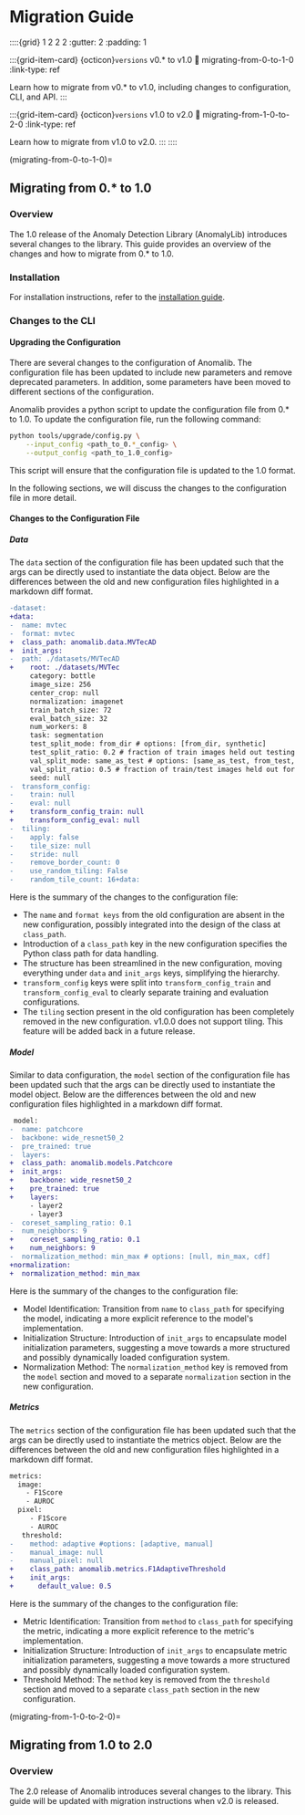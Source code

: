 # Migration Guide

::::{grid} 1 2 2 2
:gutter: 2
:padding: 1

:::{grid-item-card} {octicon}`versions` v0.\* to v1.0
:link: migrating-from-0-to-1-0
:link-type: ref

Learn how to migrate from v0.\* to v1.0, including changes to configuration, CLI, and API.
:::

:::{grid-item-card} {octicon}`versions` v1.0 to v2.0
:link: migrating-from-1-0-to-2-0
:link-type: ref

Learn how to migrate from v1.0 to v2.0.
:::
::::

(migrating-from-0-to-1-0)=

## Migrating from 0.\* to 1.0

### Overview

The 1.0 release of the Anomaly Detection Library (AnomalyLib) introduces several
changes to the library. This guide provides an overview of the changes and how
to migrate from 0.\* to 1.0.

### Installation

For installation instructions, refer to the [installation guide](anomalib.md).

### Changes to the CLI

#### Upgrading the Configuration

There are several changes to the configuration of Anomalib. The configuration
file has been updated to include new parameters and remove deprecated parameters.
In addition, some parameters have been moved to different sections of the
configuration.

Anomalib provides a python script to update the configuration file from 0.\* to 1.0.
To update the configuration file, run the following command:

```bash
python tools/upgrade/config.py \
    --input_config <path_to_0.*_config> \
    --output_config <path_to_1.0_config>
```

This script will ensure that the configuration file is updated to the 1.0 format.

In the following sections, we will discuss the changes to the configuration file
in more detail.

#### Changes to the Configuration File

##### Data

The `data` section of the configuration file has been updated such that the args
can be directly used to instantiate the data object. Below are the differences
between the old and new configuration files highlighted in a markdown diff format.

```diff
-dataset:
+data:
-  name: mvtec
-  format: mvtec
+  class_path: anomalib.data.MVTecAD
+  init_args:
-  path: ./datasets/MVTecAD
+    root: ./datasets/MVTec
     category: bottle
     image_size: 256
     center_crop: null
     normalization: imagenet
     train_batch_size: 72
     eval_batch_size: 32
     num_workers: 8
     task: segmentation
     test_split_mode: from_dir # options: [from_dir, synthetic]
     test_split_ratio: 0.2 # fraction of train images held out testing (usage depends on test_split_mode)
     val_split_mode: same_as_test # options: [same_as_test, from_test, synthetic]
     val_split_ratio: 0.5 # fraction of train/test images held out for validation (usage depends on val_split_mode)
     seed: null
-  transform_config:
-    train: null
-    eval: null
+    transform_config_train: null
+    transform_config_eval: null
-  tiling:
-    apply: false
-    tile_size: null
-    stride: null
-    remove_border_count: 0
-    use_random_tiling: False
-    random_tile_count: 16+data:
```

Here is the summary of the changes to the configuration file:

- The `name` and `format keys` from the old configuration are absent in the new
  configuration, possibly integrated into the design of the class at `class_path`.
- Introduction of a `class_path` key in the new configuration specifies the Python
  class path for data handling.
- The structure has been streamlined in the new configuration, moving everything
  under `data` and `init_args` keys, simplifying the hierarchy.
- `transform_config` keys were split into `transform_config_train` and
  `transform_config_eval` to clearly separate training and evaluation configurations.
- The `tiling` section present in the old configuration has been completely
  removed in the new configuration. v1.0.0 does not support tiling. This feature
  will be added back in a future release.

##### Model

Similar to data configuration, the `model` section of the configuration file has
been updated such that the args can be directly used to instantiate the model object.
Below are the differences between the old and new configuration files highlighted
in a markdown diff format.

```diff
 model:
-  name: patchcore
-  backbone: wide_resnet50_2
-  pre_trained: true
-  layers:
+  class_path: anomalib.models.Patchcore
+  init_args:
+    backbone: wide_resnet50_2
+    pre_trained: true
+    layers:
     - layer2
     - layer3
-  coreset_sampling_ratio: 0.1
-  num_neighbors: 9
+    coreset_sampling_ratio: 0.1
+    num_neighbors: 9
-  normalization_method: min_max # options: [null, min_max, cdf]
+normalization:
+  normalization_method: min_max
```

Here is the summary of the changes to the configuration file:

- Model Identification: Transition from `name` to `class_path` for specifying
  the model, indicating a more explicit reference to the model's implementation.
- Initialization Structure: Introduction of `init_args` to encapsulate model
  initialization parameters, suggesting a move towards a more structured and
  possibly dynamically loaded configuration system.
- Normalization Method: The `normalization_method` key is removed from the `model`
  section and moved to a separate `normalization` section in the new configuration.

##### Metrics

The `metrics` section of the configuration file has been updated such that the
args can be directly used to instantiate the metrics object. Below are the differences
between the old and new configuration files highlighted in a markdown diff format.

```diff
metrics:
  image:
    - F1Score
    - AUROC
  pixel:
     - F1Score
     - AUROC
   threshold:
-    method: adaptive #options: [adaptive, manual]
-    manual_image: null
-    manual_pixel: null
+    class_path: anomalib.metrics.F1AdaptiveThreshold
+    init_args:
+      default_value: 0.5
```

Here is the summary of the changes to the configuration file:

- Metric Identification: Transition from `method` to `class_path` for specifying
  the metric, indicating a more explicit reference to the metric's implementation.
- Initialization Structure: Introduction of `init_args` to encapsulate metric initialization
  parameters, suggesting a move towards a more structured and possibly dynamically
  loaded configuration system.
- Threshold Method: The `method` key is removed from the `threshold` section and
  moved to a separate `class_path` section in the new configuration.

(migrating-from-1-0-to-2-0)=

## Migrating from 1.0 to 2.0

### Overview

The 2.0 release of Anomalib introduces several changes to the library. This guide will be updated with migration instructions when v2.0 is released.
